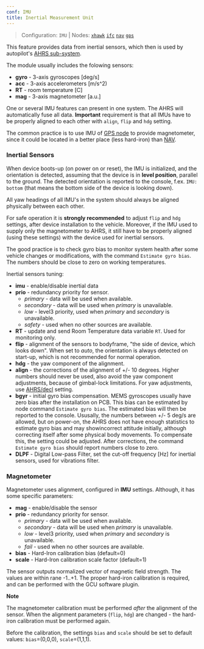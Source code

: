 ```yaml
---
conf: IMU
title: Inertial Measurement Unit
---
```


>Configuration: `IMU`
> | Nodes: [`xhawk`](../../hw/nodes/xhawk.md) [`ifc`](../../hw/nodes/ifc.md) [`nav`](../../hw/nodes/nav.md) [`gps`](../../hw/nodes/gps.md)

This feature provides data from inertial sensors, which then is used by autopilot's [AHRS sub-system](ahrs.md).

The module usually includes the folowing sensors:

- **gyro** - 3-axis gyroscopes [deg/s]
- **acc** - 3-axis accelerometers [m/s^2)
- **RT** - room temperature [C]
- **mag** - 3-axis magnetometer [a.u.]

One or several IMU features can present in one system. The AHRS will automatically fuse all data. **Important** requirement is that all IMUs have to be properly aligned to each other with `align`, `flip` and `hdg` setting.

The common practice is to use IMU of [GPS node](../../hw/nodes/gps.md) to provide magnetometer, since it could be located in a better place (less hard-iron) than [NAV](../../hw/nodes/nav.md).

### Inertial Sensors

When device boots-up (on power on or reset), the IMU is initialized, and the orientation is detected, assuming that the device is in **level position**, parallel to the ground. The detected orientation is reported to the console, f.ex. `IMU: bottom` (that means the bottom side of the device is looking down).

All yaw headings of all IMU's in the system should always be aligned physically between each other.

For safe operation it is **strongly recommended** to adjust `flip` and `hdg` settings, after device installation to the vehicle. Moreover, if the IMU used to supply only the magnetometer to AHRS, it still have to be properly aligned (using these settings) with the device used for inertial sensors.

The good practice is to check gyro bias to monitor system health after some vehicle changes or modifications, with the command `Estimate gyro bias`. The numbers should be close to zero on working temperatures.

Inertial sensors tuning:

- **imu**       - enable/disable inertial data
- **prio**      - redundancy priority for sensor.
    - *primary*   - data will be used when available.
    - *secondary* - data will be used when *primary* is unavailable.
    - *low*       - level3 priority, used when *primary* and *secondary* is unavailable.
    - *safety*    - used when no other sources are available.
- **RT**        - update and send Room Temperature data variable `RT`. Used for monitoring only.
- **flip**      - alignment of the sensors to bodyframe, "the side of device, which looks down". When set to *auto*, the orientation is always detected on start-up, which is not recommended for normal operation.
- **hdg**       - the yaw component of the alignment.
- **align**     - the corrections of the alignment of +/- 10 degrees. Higher numbers should never be used, also avoid the yaw component adjustments, because of gimbal-lock limitations. For yaw adjustments, use [AHRS/decl](ahrs.md) setting.
- **bgyr**      - initial gyro bias compensation. MEMS gyroscopes usually have zero bias after the installation on PCB. This bias can be estimated by node command `Estimate gyro bias`. The estimated bias will then be reported to the console. Ususally, the numbers between +/- 5 deg/s are allowed, but on power-on, the AHRS does not have enough statistics to estimate gyro bias and may showincorrect attitude initially, although correcting itself after some physical body movements. To compensate this, the setting could be adjusted. After corrections, the command `Estimate gyro bias` should report numbers close to zero.
- **DLPF**      - Digital Low-pass Filter, set the cut-off frequency [Hz] for inertial sensors, used for vibrations filter.


### Magnetometer

Magnetometer uses alignment, configured in **IMU** settings. Although, it has some specific parameters:

- **mag**       - enable/disable the sensor
- **prio**      - redundancy priority for sensor.
    - *primary*   - data will be used when available.
    - *secondary* - data will be used when *primary* is unavailable.
    - *low*       - level3 priority, used when *primary* and *secondary* is unavailable.
    - *fail*      - used when no other sources are available.
- **bias**      - Hard-Iron calibration bias (default=0)
- **scale**     - Hard-Iron calibration scale factor (default=1)

The sensor outputs normalized vector of magnetic field strength. The values are within rane -1..+1. The proper hard-iron calibration is required, and can be performed with the GCU software plugin.

**Note**

The magnetometer calibration must be performed _after_ the alignment of the sensor. When the alignment parameters (`flip`, `hdg`) are changed - the hard-iron calibration must be performed again.

Before the calibration, the settings `bias` and `scale` should be set to default values: `bias`=(0,0,0), `scale`=(1,1,1).
